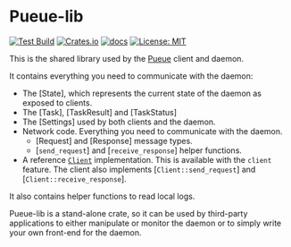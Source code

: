 # Pueue-lib

[![Test Build](https://github.com/Nukesor/pueue/actions/workflows/test.yml/badge.svg)](https://github.com/Nukesor/pueue/actions/workflows/test.yml)
[![Crates.io](https://img.shields.io/crates/v/pueue-lib)](https://crates.io/crates/pueue-lib)
[![docs](https://docs.rs/pueue-lib/badge.svg)](https://docs.rs/pueue-lib/)
[![License: MIT](https://img.shields.io/badge/License-MIT-yellow.svg)](https://opensource.org/licenses/MIT)

This is the shared library used by the [Pueue](https://github.com/nukesor/pueue/) client and daemon.

It contains everything you need to communicate with the daemon:

- The [State], which represents the current state of the daemon as exposed to clients.
- The [Task], [TaskResult] and [TaskStatus]
- The [Settings] used by both clients and the daemon.
- Network code. Everything you need to communicate with the daemon.
  - [Request] and [Response] message types.
  - [`send_request`] and [`receive_response`] helper functions.
- A reference [`Client`](Client) implementation. This is available with the `client` feature.
  The client also implements [`Client::send_request`] and [`Client::receive_response`].

It also contains helper functions to read local logs.

Pueue-lib is a stand-alone crate, so it can be used by third-party applications to either
manipulate or monitor the daemon or to simply write your own front-end for the daemon.
